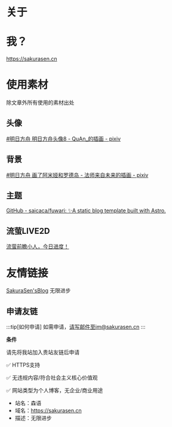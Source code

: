 # 关于

# 我？

https://sakurasen.cn

# 使用素材
除文章外所有使用的素材出处
## 头像
[#明日方舟 明日方舟头像8 - QuAn\_的插画 - pixiv](https://www.pixiv.net/artworks/93388262)
## 背景
[#明日方舟 画了阿米娅和罗德岛 - 法师来自未来的插画 - pixiv](https://www.pixiv.net/artworks/124383634)
## 主题
[GitHub - saicaca/fuwari: ✨A static blog template built with Astro.](https://github.com/saicaca/fuwari)
## 流萤LIVE2D
[流萤前瞻小人，今日进度！](https://www.bilibili.com/video/BV1kJ4m1g7fs/?share_source=copy_web&vd_source=722c59ae589c4dd7c2cc954ecad0ae89)

# 友情链接
[SakuraSen'sBlog](https://sakurasen.cn) 无限进步


## 申请友链

:::tip[如何申请]
 如需申请，请写邮件至im@sakurasen.cn
:::

**条件**

请先将我站加入贵站友链后申请

✅ HTTPS支持

✅ 无违规内容/符合社会主义核心价值观

✅ 网站类型为个人博客，无企业/商业用途

- 站名：森语
- 域名：https://sakurasen.cn
- 描述：无限进步

